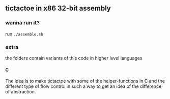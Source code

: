 ## tictactoe in x86 32-bit assembly

### wanna run it?

 run `./assemble.sh`

### extra

the folders contain variants of this code in higher level languages

#### C
The idea is to make tictactoe with some of the helper-functions in C and the different type of flow control in such a way to get an idea of the difference of abstraction.